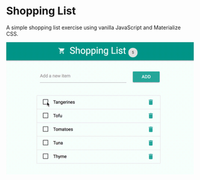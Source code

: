 # Shopping List
A simple shopping list exercise using vanilla JavaScript and Materialize CSS.

![Shopping List Screenshot](./screenshot.gif "Shopping List Screenshot")
